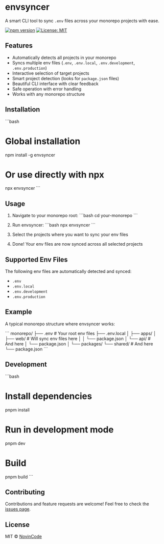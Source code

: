 # envsyncer

A smart CLI tool to sync `.env` files across your monorepo projects with ease.

[![npm version](https://img.shields.io/npm/v/envsyncer.svg)](https://www.npmjs.com/package/envsyncer)
[![License: MIT](https://img.shields.io/badge/License-MIT-yellow.svg)](https://opensource.org/licenses/MIT)

## Features

- Automatically detects all projects in your monorepo
- Syncs multiple env files (`.env`, `.env.local`, `.env.development`, `.env.production`)
- Interactive selection of target projects
- Smart project detection (looks for `package.json` files)
- Beautiful CLI interface with clear feedback
- Safe operation with error handling
- Works with any monorepo structure

## Installation

\`\`\`bash
# Global installation
npm install -g envsyncer

# Or use directly with npx
npx envsyncer
\`\`\`

## Usage

1. Navigate to your monorepo root:
\`\`\`bash
cd your-monorepo
\`\`\`

2. Run envsyncer:
\`\`\`bash
npx envsyncer
\`\`\`

3. Select the projects where you want to sync your env files
4. Done! Your env files are now synced across all selected projects

## Supported Env Files

The following env files are automatically detected and synced:
- `.env`
- `.env.local`
- `.env.development`
- `.env.production`

## Example

A typical monorepo structure where envsyncer works:

\`\`\`
monorepo/
├── .env               # Your root env files
├── .env.local
│
├── apps/
│   ├── web/          # Will sync env files here
│   │   └── package.json
│   └── api/          # And here
│       └── package.json
│
└── packages/
    └── shared/       # And here
        └── package.json
\`\`\`

## Development

\`\`\`bash
# Install dependencies
pnpm install

# Run in development mode
pnpm dev

# Build
pnpm build
\`\`\`

## Contributing

Contributions and feature requests are welcome! Feel free to check the [issues page](https://github.com/novincode/envsyncer/issues).

## License

MIT © [NovinCode](https://github.com/novincode)
